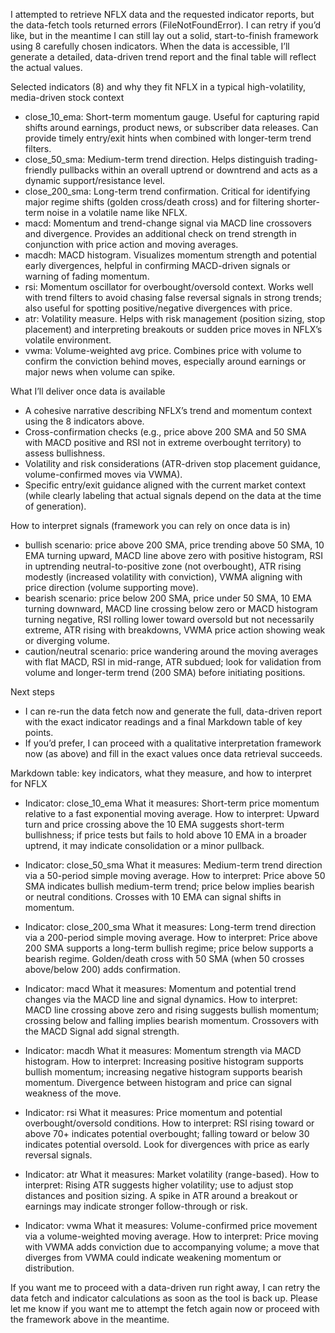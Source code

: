 I attempted to retrieve NFLX data and the requested indicator reports, but the data-fetch tools returned errors (FileNotFoundError). I can retry if you’d like, but in the meantime I can still lay out a solid, start-to-finish framework using 8 carefully chosen indicators. When the data is accessible, I’ll generate a detailed, data-driven trend report and the final table will reflect the actual values.

Selected indicators (8) and why they fit NFLX in a typical high-volatility, media-driven stock context
- close_10_ema: Short-term momentum gauge. Useful for capturing rapid shifts around earnings, product news, or subscriber data releases. Can provide timely entry/exit hints when combined with longer-term trend filters.
- close_50_sma: Medium-term trend direction. Helps distinguish trading-friendly pullbacks within an overall uptrend or downtrend and acts as a dynamic support/resistance level.
- close_200_sma: Long-term trend confirmation. Critical for identifying major regime shifts (golden cross/death cross) and for filtering shorter-term noise in a volatile name like NFLX.
- macd: Momentum and trend-change signal via MACD line crossovers and divergence. Provides an additional check on trend strength in conjunction with price action and moving averages.
- macdh: MACD histogram. Visualizes momentum strength and potential early divergences, helpful in confirming MACD-driven signals or warning of fading momentum.
- rsi: Momentum oscillator for overbought/oversold context. Works well with trend filters to avoid chasing false reversal signals in strong trends; also useful for spotting positive/negative divergences with price.
- atr: Volatility measure. Helps with risk management (position sizing, stop placement) and interpreting breakouts or sudden price moves in NFLX’s volatile environment.
- vwma: Volume-weighted avg price. Combines price with volume to confirm the conviction behind moves, especially around earnings or major news when volume can spike.

What I’ll deliver once data is available
- A cohesive narrative describing NFLX’s trend and momentum context using the 8 indicators above.
- Cross-confirmation checks (e.g., price above 200 SMA and 50 SMA with MACD positive and RSI not in extreme overbought territory) to assess bullishness.
- Volatility and risk considerations (ATR-driven stop placement guidance, volume-confirmed moves via VWMA).
- Specific entry/exit guidance aligned with the current market context (while clearly labeling that actual signals depend on the data at the time of generation).

How to interpret signals (framework you can rely on once data is in)
- bullish scenario: price above 200 SMA, price trending above 50 SMA, 10 EMA turning upward, MACD line above zero with positive histogram, RSI in uptrending neutral-to-positive zone (not overbought), ATR rising modestly (increased volatility with conviction), VWMA aligning with price direction (volume supporting move).
- bearish scenario: price below 200 SMA, price under 50 SMA, 10 EMA turning downward, MACD line crossing below zero or MACD histogram turning negative, RSI rolling lower toward oversold but not necessarily extreme, ATR rising with breakdowns, VWMA price action showing weak or diverging volume.
- caution/neutral scenario: price wandering around the moving averages with flat MACD, RSI in mid-range, ATR subdued; look for validation from volume and longer-term trend (200 SMA) before initiating positions.

Next steps
- I can re-run the data fetch now and generate the full, data-driven report with the exact indicator readings and a final Markdown table of key points.
- If you’d prefer, I can proceed with a qualitative interpretation framework now (as above) and fill in the exact values once data retrieval succeeds.

Markdown table: key indicators, what they measure, and how to interpret for NFLX
- Indicator: close_10_ema
  What it measures: Short-term price momentum relative to a fast exponential moving average.
  How to interpret: Upward turn and price crossing above the 10 EMA suggests short-term bullishness; if price tests but fails to hold above 10 EMA in a broader uptrend, it may indicate consolidation or a minor pullback.

- Indicator: close_50_sma
  What it measures: Medium-term trend direction via a 50-period simple moving average.
  How to interpret: Price above 50 SMA indicates bullish medium-term trend; price below implies bearish or neutral conditions. Crosses with 10 EMA can signal shifts in momentum.

- Indicator: close_200_sma
  What it measures: Long-term trend direction via a 200-period simple moving average.
  How to interpret: Price above 200 SMA supports a long-term bullish regime; price below supports a bearish regime. Golden/death cross with 50 SMA (when 50 crosses above/below 200) adds confirmation.

- Indicator: macd
  What it measures: Momentum and potential trend changes via the MACD line and signal dynamics.
  How to interpret: MACD line crossing above zero and rising suggests bullish momentum; crossing below and falling implies bearish momentum. Crossovers with the MACD Signal add signal strength.

- Indicator: macdh
  What it measures: Momentum strength via MACD histogram.
  How to interpret: Increasing positive histogram supports bullish momentum; increasing negative histogram supports bearish momentum. Divergence between histogram and price can signal weakness of the move.

- Indicator: rsi
  What it measures: Price momentum and potential overbought/oversold conditions.
  How to interpret: RSI rising toward or above 70+ indicates potential overbought; falling toward or below 30 indicates potential oversold. Look for divergences with price as early reversal signals.

- Indicator: atr
  What it measures: Market volatility (range-based).
  How to interpret: Rising ATR suggests higher volatility; use to adjust stop distances and position sizing. A spike in ATR around a breakout or earnings may indicate stronger follow-through or risk.

- Indicator: vwma
  What it measures: Volume-confirmed price movement via a volume-weighted moving average.
  How to interpret: Price moving with VWMA adds conviction due to accompanying volume; a move that diverges from VWMA could indicate weakening momentum or distribution.

If you want me to proceed with a data-driven run right away, I can retry the data fetch and indicator calculations as soon as the tool is back up. Please let me know if you want me to attempt the fetch again now or proceed with the framework above in the meantime.